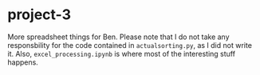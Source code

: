 # project-3

More spreadsheet things for Ben. Please note that I do not take any responsbility for the code contained in `actualsorting.py`, as I did not write it. Also, `excel_processing.ipynb` is where most of the interesting stuff happens.

